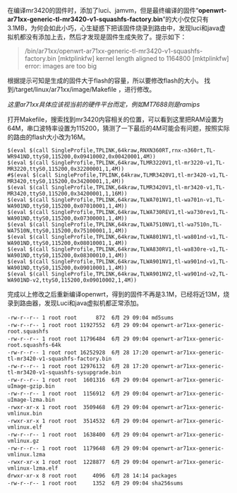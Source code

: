 ﻿在编译mr3420的固件时，添加了luci、jamvm，但是最终编译的固件“**openwrt-ar71xx-generic-tl-mr3420-v1-squashfs-factory.bin**”的大小仅仅只有3.1MB，为何会如此小巧，心生疑惑下把该固件烧录到路由中，发现luci和java虚拟机都没有添加上去，然后才发现是固件生成失败了。提示如下：

> /bin/ar71xx/openwrt-ar71xx-generic-tl-mr3420-v1-squashfs-factory.bin
> [mktplinkfw] kernel length aligned to 1164800 [mktplinkfw] error:
> images are too big

根据提示可知是生成的固件大于flash的容量，所以要修改flash的大小。
找到/target/linux/ar71xx/image/Makefile ，进行修改。

*这里ar71xx具体应该视当前的硬件平台而定，例如MT7688则是ramips*

打开Makefile，搜索找到mr3420内容相关的位置，可以看到这里把RAM设置为64M，串口波特率设置为115200，猜测了一下最后的4M可能会有问题，按照实际的路由的flash大小改为16M。

    $(eval $(call SingleProfile,TPLINK,64kraw,RNXN360RT,rnx-n360rt,TL-WR941ND,ttyS0,115200,0x09410002,0x00420001,4M))
    $(eval $(call SingleProfile,TPLINK,64kraw,TLMR3220V1,tl-mr3220-v1,TL-MR3220,ttyS0,115200,0x32200001,1,4M))
    #$(eval $(call SingleProfile,TPLINK,64kraw,TLMR3420V1,tl-mr3420-v1,TL-MR3420,ttyS0,115200,0x34200001,1,4M))
    $(eval $(call SingleProfile,TPLINK,64kraw,TLMR3420V1,tl-mr3420-v1,TL-MR3420,ttyS0,115200,0x34200001,1,16M))
    $(eval $(call SingleProfile,TPLINK,64kraw,TLWA701NV1,tl-wa701n-v1,TL-WA901ND,ttyS0,115200,0x07010001,1,4M))
    $(eval $(call SingleProfile,TPLINK,64kraw,TLWA730REV1,tl-wa730rev1,TL-WA901ND,ttyS0,115200,0x07300001,1,4M))
    $(eval $(call SingleProfile,TPLINK,64kraw,TLWA7510NV1,tl-wa7510n,TL-WA7510N,ttyS0,115200,0x75100001,1,4M))
    $(eval $(call SingleProfile,TPLINK,64kraw,TLWA801NV1,tl-wa801nd-v1,TL-WA901ND,ttyS0,115200,0x08010001,1,4M))
    $(eval $(call SingleProfile,TPLINK,64kraw,TLWA830RV1,tl-wa830re-v1,TL-WA901ND,ttyS0,115200,0x08300010,1,4M))
    $(eval $(call SingleProfile,TPLINK,64kraw,TLWA901NV1,tl-wa901nd-v1,TL-WA901ND,ttyS0,115200,0x09010001,1,4M))
    $(eval $(call SingleProfile,TPLINK,64kraw,TLWA901NV2,tl-wa901nd-v2,TL-WA901ND-v2,ttyS0,115200,0x09010002,1,4M))

完成以上修改之后重新编译openwrt，得到的固件不再是3.1M，已经将近13M，烧录到路由器，发现Luci和java虚拟机都正常添加。

    -rw-r--r-- 1 root root      872  6月 29 09:04 md5sums
    -rw-r--r-- 1 root root 11927552  6月 29 09:04 openwrt-ar71xx-generic-root.squashfs
    -rw-r--r-- 1 root root 11796484  6月 29 09:04 openwrt-ar71xx-generic-root.squashfs-64k
    -rw-r--r-- 1 root root 16252928  6月 28 17:20 openwrt-ar71xx-generic-tl-mr3420-v1-squashfs-factory.bin
    -rw-r--r-- 1 root root 12976132  6月 28 17:20 openwrt-ar71xx-generic-tl-mr3420-v1-squashfs-sysupgrade.bin
    -rw-r--r-- 1 root root  1601316  6月 29 09:04 openwrt-ar71xx-generic-uImage-gzip.bin
    -rw-r--r-- 1 root root  1156912  6月 29 09:04 openwrt-ar71xx-generic-uImage-lzma.bin
    -rwxr-xr-x 1 root root  3509468  6月 29 09:04 openwrt-ar71xx-generic-vmlinux.bin
    -rwxr-xr-x 1 root root  3514532  6月 29 09:04 openwrt-ar71xx-generic-vmlinux.elf
    -rw-r--r-- 1 root root  1638400  6月 29 09:04 openwrt-ar71xx-generic-vmlinux.gz
    -rw-r--r-- 1 root root  1179648  6月 29 09:04 openwrt-ar71xx-generic-vmlinux.lzma
    -rwxr-xr-x 1 root root  1228877  6月 29 09:04 openwrt-ar71xx-generic-vmlinux-lzma.elf
    drwxr-xr-x 8 root root     4096  6月 28 14:14 packages
    -rw-r--r-- 1 root root     1352  6月 29 09:04 sha256sums


